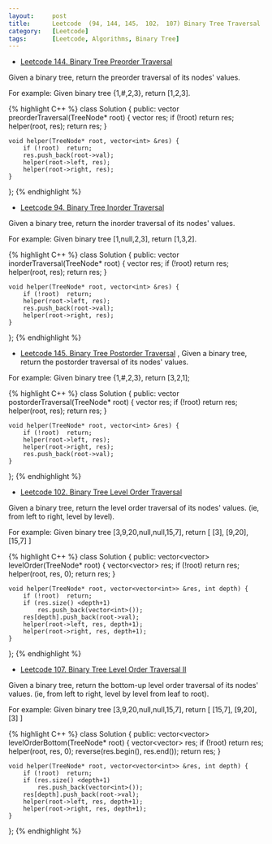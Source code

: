 ```yaml
---
layout:     post
title:      Leetcode  (94, 144, 145， 102， 107) Binary Tree Traversal (Preorder, Inorder, Level order)
category:   [Leetcode] 
tags:		[Leetcode, Algorithms, Binary Tree]
---
```


* [Leetcode 144. Binary Tree Preorder Traversal](https://leetcode.com/problems/binary-tree-preorder-traversal/)

Given a binary tree, return the preorder traversal of its nodes' values.

For example:
	Given binary tree {1,#,2,3},
	return [1,2,3].

{% highlight C++ %}
class Solution {
public:
    vector<int> preorderTraversal(TreeNode* root) {
        vector<int> res;
        if (!root)  return res;
        helper(root, res);
        return res;
    }
    
    void helper(TreeNode* root, vector<int> &res) {
        if (!root)  return;
        res.push_back(root->val);
        helper(root->left, res);
        helper(root->right, res);
    }
};
{% endhighlight %}

* [Leetcode 94. Binary Tree Inorder Traversal](https://leetcode.com/problems/binary-tree-inorder-traversal/)

Given a binary tree, return the inorder traversal of its nodes' values.

For example:
	Given binary tree [1,null,2,3],
	return [1,3,2].

{% highlight C++ %}
class Solution {
public:
    vector<int> inorderTraversal(TreeNode* root) {
        vector<int> res;
        if (!root)  return res;
        helper(root, res);
        return res;
    }
    
    void helper(TreeNode* root, vector<int> &res) {
        if (!root)  return;
        helper(root->left, res);
        res.push_back(root->val);
        helper(root->right, res);
    }
};
{% endhighlight %}

* [Leetcode 145. Binary Tree Postorder Traversal](https://leetcode.com/problems/binary-tree-postorder-traversal/)
,
Given a binary tree, return the postorder traversal of its nodes' values.

For example:
	Given binary tree {1,#,2,3},
	return [3,2,1];

{% highlight C++ %}
class Solution {
public:
    vector<int> postorderTraversal(TreeNode* root) {
        vector<int> res;
        if (!root)  return res;
        helper(root, res);
        return res;
    }
    
    void helper(TreeNode* root, vector<int> &res) {
        if (!root)  return;
        helper(root->left, res);
        helper(root->right, res);
        res.push_back(root->val);
    }
};
{% endhighlight %}

* [Leetcode 102. Binary Tree Level Order Traversal](https://leetcode.com/problems/binary-tree-level-order-traversal/)

Given a binary tree, return the level order traversal of its nodes' values. (ie, from left to right, level by level).

For example:
	Given binary tree [3,9,20,null,null,15,7],
	return  [
  		[3],
  		[9,20],
  		[15,7]
	]

{% highlight C++ %}
class Solution {
public:
    vector<vector<int>> levelOrder(TreeNode* root) {
        vector<vector<int>> res;
        if (!root)  return res;
        helper(root, res, 0);
        return res;
    }
    
    void helper(TreeNode* root, vector<vector<int>> &res, int depth) {
        if (!root)  return;
        if (res.size() <depth+1)
            res.push_back(vector<int>());
        res[depth].push_back(root->val);
        helper(root->left, res, depth+1);
        helper(root->right, res, depth+1);
    }
};
{% endhighlight %}

* [Leetcode 107. Binary Tree Level Order Traversal II](https://leetcode.com/problems/binary-tree-level-order-traversal-ii/)

Given a binary tree, return the bottom-up level order traversal of its nodes' values. (ie, from left to right, level by level from leaf to root).

For example:
	Given binary tree [3,9,20,null,null,15,7],
	return 
	[
  		[15,7],
  		[9,20],
  		[3]
	]

{% highlight C++ %}
class Solution {
public:
    vector<vector<int>> levelOrderBottom(TreeNode* root) {
        vector<vector<int>> res;
        if (!root)  return res;
        helper(root, res, 0);
        reverse(res.begin(), res.end());
        return res;
    }
    
    void helper(TreeNode* root, vector<vector<int>> &res, int depth) {
        if (!root)  return;
        if (res.size() <depth+1)
            res.push_back(vector<int>());
        res[depth].push_back(root->val);
        helper(root->left, res, depth+1);
        helper(root->right, res, depth+1);
    }
};
{% endhighlight %}